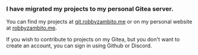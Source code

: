 ### I have migrated my projects to my personal Gitea server.

You can find my projects at [git.robbyzambito.me](https://git.robbyzambito.me/Zambyte) or on my personal website at [robbyzambito.me](https://robbyzambito.me/projects).

If you wish to contribute to projects on my Gitea, but you don't want to create an account, you can sign in using Github or Discord.

<!--
**Zambito1/Zambito1** is a ✨ _special_ ✨ repository because its `README.md` (this file) appears on your GitHub profile.

Here are some ideas to get you started:

- 🔭 I’m currently working on ...
- 🌱 I’m currently learning ...
- 👯 I’m looking to collaborate on ...
- 🤔 I’m looking for help with ...
- 💬 Ask me about ...
- 📫 How to reach me: ...
- 😄 Pronouns: ...
- ⚡ Fun fact: ...
-->

